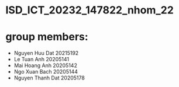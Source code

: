 # ISD_ICT_20232_147822_nhom_22

# group members:

- Nguyen Huu Dat 20215192
- Le Tuan Anh 20205141
- Mai Hoang Anh 20205142
- Ngo Xuan Bach 20205144
- Nguyen Thanh Dat 20205178
